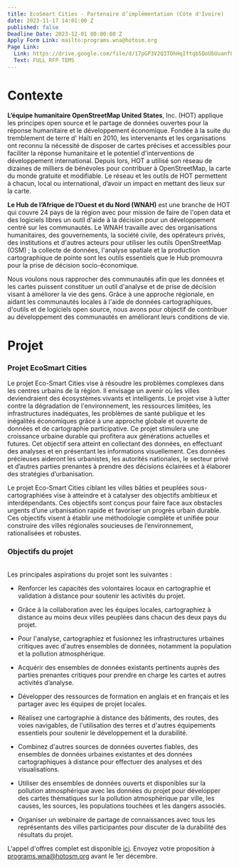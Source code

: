 ```yaml
---
title: EcoSmart Cities - Partenaire d’implémentation (Côte d'Ivoire)
date: 2023-11-17 14:01:00 Z
published: false
Deadline Date: 2023-12-01 00:00:00 Z
Apply Form Link: mailto:programs.wna@hotosm.org
Page Link:
  Link: https://drive.google.com/file/d/17pGP3V2Q3TOhHqIftqb5OoUbUuanf0-5/view?usp=drive_link
  Text: FULL RFP TEMS
---
```


# Contexte

**L’équipe humanitaire OpenStreetMap United States**, Inc. (HOT) applique les principes open source et le partage de données ouvertes pour la réponse humanitaire et le développement économique. Fondée à la suite du tremblement de terre d' Haïti en 2010, les intervenants et les organisations ont reconnu la nécessité de disposer de cartes précises et accessibles pour faciliter la réponse humanitaire et le potentiel d'interventions de développement international. Depuis lors, HOT a utilisé son réseau de dizaines de milliers de bénévoles pour contribuer à OpenStreetMap, la carte du monde gratuite et modifiable. Le réseau et les outils de HOT permettent à chacun, local ou international, d’avoir un impact en mettant des lieux sur la carte.

**Le Hub de l’Afrique de l’Ouest et du Nord (WNAH)** est une branche de HOT qui couvre 24 pays de la région avec pour mission de faire de l'open data et des logiciels libres un outil d'aide à la décision pour un développement centré sur les communautés. Le WNAH travaille avec des organisations humanitaires, des gouvernements, la société civile, des opérateurs privés, des institutions et d'autres acteurs pour utiliser les outils OpenStreetMap (OSM) ; la collecte de données, l'analyse spatiale et la production cartographique de pointe sont les outils essentiels que le Hub promouvra pour la prise de décision socio-économique.

Nous voulons nous rapprocher des communautés afin que les données et les cartes puissent constituer un outil d'analyse et de prise de décision visant à améliorer la vie des gens. Grâce à une approche régionale, en aidant les communautés locales à l'aide de données cartographiques, d'outils et de logiciels open source, nous avons pour objectif de contribuer au développement des communautés en améliorant leurs conditions de vie.

# Projet

### Projet EcoSmart Cities

Le projet Eco-Smart Cities vise à résoudre les problèmes complexes dans les centres urbains de la région. Il envisage un avenir où les villes deviendraient des écosystèmes vivants et intelligents. Le projet vise à lutter contre la dégradation de l'environnement, les ressources limitées, les infrastructures inadéquates, les problèmes de santé publique et les inégalités économiques grâce à une approche globale et ouverte de données et de cartographie participative. Ce projet stimulera une croissance urbaine durable qui profitera aux générations actuelles et futures. Cet objectif sera atteint en collectant des données, en effectuant des analyses et en présentant les informations visuellement. Ces données précieuses aideront les urbanistes, les autorités nationales, le secteur privé et d’autres parties prenantes à prendre des décisions éclairées et à élaborer des stratégies d’urbanisation.

Le projet Eco-Smart Cities ciblant les villes bâties et peuplées sous-cartographiées vise à atteindre et à catalyser des objectifs ambitieux et interdépendants. Ces objectifs sont conçus pour faire face aux obstacles urgents d’une urbanisation rapide et favoriser un progrès urbain durable. Ces objectifs visent à établir une méthodologie complète et unifiée pour construire des villes régionales soucieuses de l’environnement, rationalisées et robustes.

### **Objectifs du projet**

\
Les principales aspirations du projet sont les suivantes :

* Renforcer les capacités des volontaires locaux en cartographie et validation à distance pour soutenir les activités du projet.

* Grâce à la collaboration avec les équipes locales, cartographiez à distance au moins deux villes peuplées dans chacun des deux pays du projet.

* Pour l'analyse, cartographiez et fusionnez les infrastructures urbaines critiques avec d'autres ensembles de données, notamment la population et la pollution atmosphérique.

* Acquérir des ensembles de données existants pertinents auprès des parties prenantes critiques pour prendre en charge les cartes et autres activités d’analyse.

* Développer des ressources de formation en anglais et en français et les partager avec les équipes de projet locales.

* Réalisez une cartographie à distance des bâtiments, des routes, des voies navigables, de l'utilisation des terres et d'autres équipements essentiels pour soutenir le développement et la durabilité.

* Combinez d'autres sources de données ouvertes fiables, des ensembles de données urbaines existantes et des données cartographiques à distance pour effectuer des analyses et des visualisations.

* Utiliser des ensembles de données ouverts et disponibles sur la pollution atmosphérique avec les données du projet pour développer des cartes thématiques sur la pollution atmosphérique par ville, les causes, les sources, les populations touchées et les dangers associés.

* Organiser un webinaire de partage de connaissances avec tous les représentants des villes participantes pour discuter de la durabilité des résultats du projet.

L'appel d'offres complet est disponible [ici](https://drive.google.com/file/d/17pGP3V2Q3TOhHqIftqb5OoUbUuanf0-5/view?usp=drive_link). Envoyez votre proposition à [programs.wna@hotosm.org](mailto:programs.wna@hotosm.org) avant le 1er décembre.